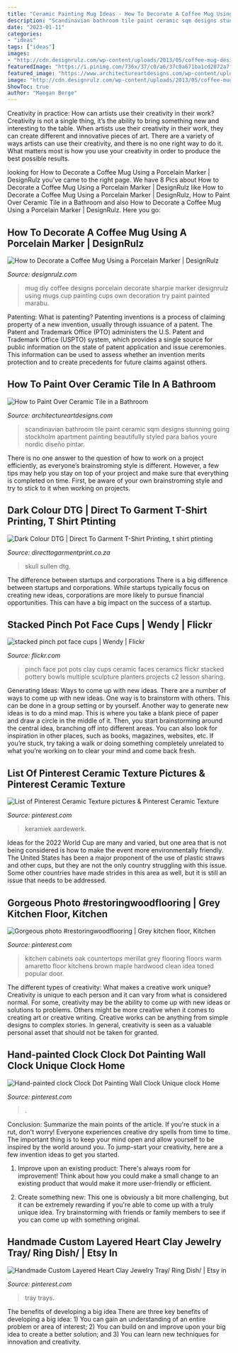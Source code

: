 ```yaml
---
title: "Ceramic Painting Mug Ideas - How To Decorate A Coffee Mug Using A Porcelain Marker"
description: "Scandinavian bathroom tile paint ceramic sqm designs stunning going stockholm apartment painting beautifully styled para baños youre nordic diseño pintar"
date: "2023-01-11"
categories:
- "ideas"
tags: ["ideas"]
images:
- "http://cdn.designrulz.com/wp-content/uploads/2013/05/coffee-mug-designrulz-15.jpg"
featuredImage: "https://i.pinimg.com/736x/37/c0/a6/37c0a671ba1cd2072a7fcaf7307b32db.jpg"
featured_image: "https://www.architectureartdesigns.com/wp-content/uploads/2016/10/15-Stunning-Scandinavian-Bathroom-Designs-Youre-Going-To-Like-6-630x945.jpg"
image: "http://cdn.designrulz.com/wp-content/uploads/2013/05/coffee-mug-designrulz-15.jpg"
ShowToc: true
author: "Maegan Berge"
---
```



Creativity in practice: How can artists use their creativity in their work?
Creativity is not a single thing, it’s the ability to bring something new and interesting to the table. When artists use their creativity in their work, they can create different and innovative pieces of art. There are a variety of ways artists can use their creativity, and there is no one right way to do it. What matters most is how you use your creativity in order to produce the best possible results.

	

		
looking for How to Decorate a Coffee Mug Using a Porcelain Marker | DesignRulz you've came to the right page. We have 8 Pics about How to Decorate a Coffee Mug Using a Porcelain Marker | DesignRulz like How to Decorate a Coffee Mug Using a Porcelain Marker | DesignRulz, How to Paint Over Ceramic Tile in a Bathroom and also How to Decorate a Coffee Mug Using a Porcelain Marker | DesignRulz. Here you go:
		
    
## How To Decorate A Coffee Mug Using A Porcelain Marker | DesignRulz

<img loading=lazy src="http://cdn.designrulz.com/wp-content/uploads/2013/05/coffee-mug-designrulz-15.jpg" onerror="this.onerror=null;this.src='https://tse2.mm.bing.net/th?id=OIP.qlpUFtQqLsOJCf_MPjTPRAHaFR&amp;pid=15.1';" alt="How to Decorate a Coffee Mug Using a Porcelain Marker | DesignRulz">

_Source: designrulz.com_

>mug diy coffee designs porcelain decorate sharpie marker designrulz using mugs cup painting cups own decoration try paint painted marabu. 

	

Patenting: What is patenting?
Patenting inventions is a process of claiming property of a new invention, usually through issuance of a patent. The Patent and Trademark Office (PTO) administers the U.S. Patent and Trademark Office (USPTO) system, which provides a single source for public information on the state of patent application and issue ceremonies. This information can be used to assess whether an invention merits protection and to create precedents for future claims against others.

    
## How To Paint Over Ceramic Tile In A Bathroom

<img loading=lazy src="https://www.architectureartdesigns.com/wp-content/uploads/2016/10/15-Stunning-Scandinavian-Bathroom-Designs-Youre-Going-To-Like-6-630x945.jpg" onerror="this.onerror=null;this.src='https://tse2.mm.bing.net/th?id=OIP.vYzeZuZcDxd7FRbJCKiTPQHaLH&amp;pid=15.1';" alt="How to Paint Over Ceramic Tile in a Bathroom">

_Source: architectureartdesigns.com_

>scandinavian bathroom tile paint ceramic sqm designs stunning going stockholm apartment painting beautifully styled para baños youre nordic diseño pintar. 

	

There is no one answer to the question of how to work on a project efficiently, as everyone’s brainstroming style is different. However, a few tips may help you stay on top of your project and make sure that everything is completed on time. First, be aware of your own brainstroming style and try to stick to it when working on projects.

    
## Dark Colour DTG | Direct To Garment T-Shirt Printing, T Shirt Ptinting

<img loading=lazy src="https://directtogarmentprint.co.za/wp-content/uploads/2017/12/direct-to-garment-51-768x960.jpg" onerror="this.onerror=null;this.src='https://tse2.mm.bing.net/th?id=OIP.5Pf8y-ugcvTWwASmSqWn8QHaJQ&amp;pid=15.1';" alt="Dark Colour DTG | Direct To Garment T-Shirt Printing, t shirt ptinting">

_Source: directtogarmentprint.co.za_

>skull sullen dtg. 

	

The difference between startups and corporations
There is a big difference between startups and corporations. While startups typically focus on creating new ideas, corporations are more likely to pursue financial opportunities. This can have a big impact on the success of a startup.

    
## Stacked Pinch Pot Face Cups | Wendy | Flickr

<img loading=lazy src="https://c2.staticflickr.com/2/1164/847162133_ea488e30d7_z.jpg?zz=1" onerror="this.onerror=null;this.src='https://tse4.mm.bing.net/th?id=OIP.BZ4VCr4TM9qgdSjfbkQIKQHaJ4&amp;pid=15.1';" alt="stacked pinch pot face cups | Wendy | Flickr">

_Source: flickr.com_

>pinch face pot pots clay cups ceramic faces ceramics flickr stacked pottery bowls multiple sculpture planters projects c2 lesson sharing. 

	

Generating Ideas: Ways to come up with new ideas.
There are a number of ways to come up with new ideas. One way is to brainstorm with others. This can be done in a group setting or by yourself. Another way to generate new ideas is to do a mind map. This is where you take a blank piece of paper and draw a circle in the middle of it. Then, you start brainstorming around the central idea, branching off into different areas. You can also look for inspiration in other places, such as books, magazines, websites, etc. If you’re stuck, try taking a walk or doing something completely unrelated to what you’re working on to clear your mind and come back fresh.

    
## List Of Pinterest Ceramic Texture Pictures &amp; Pinterest Ceramic Texture

<img loading=lazy src="https://i.pinimg.com/736x/6e/7c/3a/6e7c3aa96066121c22674edd01598f7b.jpg" onerror="this.onerror=null;this.src='https://tse1.mm.bing.net/th?id=OIP.n7dFISF5CXaQm6Toh_hnFgHaJ4&amp;pid=15.1';" alt="List of Pinterest Ceramic Texture pictures &amp; Pinterest Ceramic Texture">

_Source: pinterest.com_

>keramiek aardewerk. 

	

Ideas for the 2022 World Cup are many and varied, but one area that is not being considered is how to make the event more environmentally friendly. The United States has been a major proponent of the use of plastic straws and other cups, but they are not the only country struggling with this issue. Some other countries have made strides in this area as well, but it is still an issue that needs to be addressed.

    
## Gorgeous Photo #restoringwoodflooring | Grey Kitchen Floor, Kitchen

<img loading=lazy src="https://i.pinimg.com/736x/37/c0/a6/37c0a671ba1cd2072a7fcaf7307b32db.jpg" onerror="this.onerror=null;this.src='https://tse4.mm.bing.net/th?id=OIP.tfyZmQFpSrUW0xZP0JVbpwHaJ3&amp;pid=15.1';" alt="Gorgeous photo #restoringwoodflooring | Grey kitchen floor, Kitchen">

_Source: pinterest.com_

>kitchen cabinets oak countertops merillat grey flooring floors warm amaretto floor kitchens brown maple hardwood clean idea toned popular door. 

	

The different types of creativity: What makes a creative work unique?
Creativity is unique to each person and it can vary from what is considered normal. For some, creativity may be the ability to come up with new ideas or solutions to problems. Others might be more creative when it comes to creating art or creative writing. Creative works can be anything from simple designs to complex stories. In general, creativity is seen as a valuable personal asset that should not be taken for granted.

    
## Hand-painted Clock Clock Dot Painting Wall Clock Unique Clock Home

<img loading=lazy src="https://i.pinimg.com/736x/37/53/25/3753252d9308cb6676521fc032433a9e.jpg" onerror="this.onerror=null;this.src='https://tse1.mm.bing.net/th?id=OIP.JyAv-W8T1CT2VBucHFpgVwHaJ4&amp;pid=15.1';" alt="Hand-painted clock Clock Dot Painting Wall Clock Unique clock Home">

_Source: pinterest.com_

>. 

	

Conclusion: Summarize the main points of the article.
If you're stuck in a rut, don't worry! Everyone experiences creative dry spells from time to time. The important thing is to keep your mind open and allow yourself to be inspired by the world around you. To jump-start your creativity, here are a few invention ideas to get you started.
1. Improve upon an existing product: There's always room for improvement! Think about how you could make a small change to an existing product that would make it more user-friendly or efficient.

2. Create something new: This one is obviously a bit more challenging, but it can be extremely rewarding if you're able to come up with a truly unique idea. Try brainstorming with friends or family members to see if you can come up with something original.


    
## Handmade Custom Layered Heart Clay Jewelry Tray/ Ring Dish/ | Etsy In

<img loading=lazy src="https://i.pinimg.com/736x/98/59/8f/98598f4c65357414f3863dc40a48e7c2.jpg" onerror="this.onerror=null;this.src='https://tse3.mm.bing.net/th?id=OIP._7cNWxu65jGMNEEdkv-V7QHaHW&amp;pid=15.1';" alt="Handmade Custom Layered Heart Clay Jewelry Tray/ Ring Dish/ | Etsy in">

_Source: pinterest.com_

>tray trays. 

	

The benefits of developing a big idea
There are three key benefits of developing a big idea: 1) You can gain an understanding of an entire problem or area of interest; 2) You can build on and improve upon your big idea to create a better solution; and 3) You can learn new techniques for innovation and creativity.


